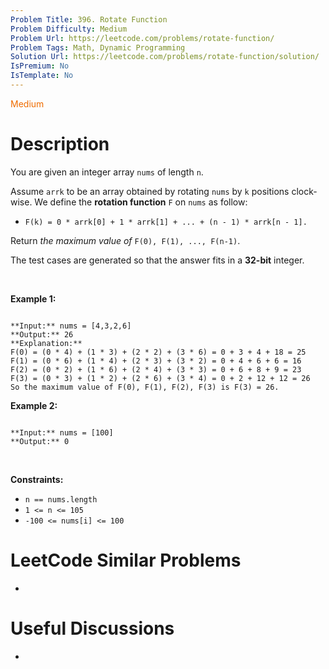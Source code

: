 ```yaml
---
Problem Title: 396. Rotate Function
Problem Difficulty: Medium
Problem Url: https://leetcode.com/problems/rotate-function/
Problem Tags: Math, Dynamic Programming
Solution Url: https://leetcode.com/problems/rotate-function/solution/
IsPremium: No
IsTemplate: No
---
```


<span style="color: rgb(239, 108, 0);">Medium</span>

# Description

You are given an integer array `nums` of length `n`.


Assume `arrk` to be an array obtained by rotating `nums` by `k` positions clock-wise. We define the **rotation function** `F` on `nums` as follow:


* `F(k) = 0 * arrk[0] + 1 * arrk[1] + ... + (n - 1) * arrk[n - 1].`


Return *the maximum value of* `F(0), F(1), ..., F(n-1)`.


The test cases are generated so that the answer fits in a **32-bit** integer.


 


**Example 1:**



```

**Input:** nums = [4,3,2,6]
**Output:** 26
**Explanation:**
F(0) = (0 * 4) + (1 * 3) + (2 * 2) + (3 * 6) = 0 + 3 + 4 + 18 = 25
F(1) = (0 * 6) + (1 * 4) + (2 * 3) + (3 * 2) = 0 + 4 + 6 + 6 = 16
F(2) = (0 * 2) + (1 * 6) + (2 * 4) + (3 * 3) = 0 + 6 + 8 + 9 = 23
F(3) = (0 * 3) + (1 * 2) + (2 * 6) + (3 * 4) = 0 + 2 + 12 + 12 = 26
So the maximum value of F(0), F(1), F(2), F(3) is F(3) = 26.

```

**Example 2:**



```

**Input:** nums = [100]
**Output:** 0

```

 


**Constraints:**


* `n == nums.length`
* `1 <= n <= 105`
* `-100 <= nums[i] <= 100`




# LeetCode Similar Problems

- []()

# Useful Discussions

- []()
